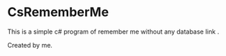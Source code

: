 # CsRememberMe
 
 This is a simple c# program of remember me without any database link .
 
 Created by me.
